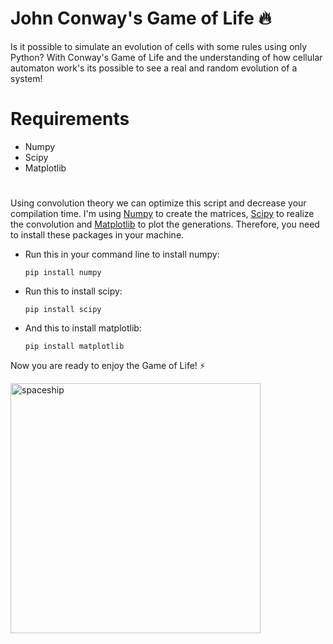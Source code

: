 
# John Conway's Game of Life :fire:

Is it possible to simulate an evolution of cells with some rules using only Python? With Conway's Game of Life and the understanding of how cellular automaton work's its possible to see a real and random evolution of a system!

# Requirements

- Numpy
- Scipy
- Matplotlib
  
#

Using convolution theory we can optimize this script and decrease your compilation time. I'm using [Numpy](https://numpy.org/) to create the matrices, [Scipy](https://www.scipy.org/) to realize the convolution and [Matplotlib](https://matplotlib.org
) to plot the generations. Therefore, you need to install these packages in your machine.

- Run this in your command line to install numpy:

    ``` pip install numpy ```

- Run this to install scipy:

    ``` pip install scipy ```

- And this to install matplotlib:
  
  ```pip install matplotlib ```

Now you are ready to enjoy the Game of Life! :zap: 

<img src="myGif.gif" alt="spaceship" style="width:400px;"/>

